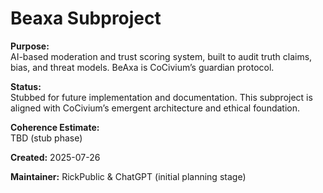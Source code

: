 <!-- status: stub; target: 150+ words -->
<!-- status: stub; target: 150+ words -->
<!-- status: stub; target: 150+ words -->
<!-- Filename: README_beaxa.md -->
# Beaxa Subproject

**Purpose:**  
AI-based moderation and trust scoring system, built to audit truth claims, bias, and threat models. BeAxa is CoCivium’s guardian protocol.

**Status:**  
Stubbed for future implementation and documentation. This subproject is aligned with CoCivium’s emergent architecture and ethical foundation.

**Coherence Estimate:**  
TBD (stub phase)

**Created:** 2025-07-26

**Maintainer:** RickPublic & ChatGPT (initial planning stage)




